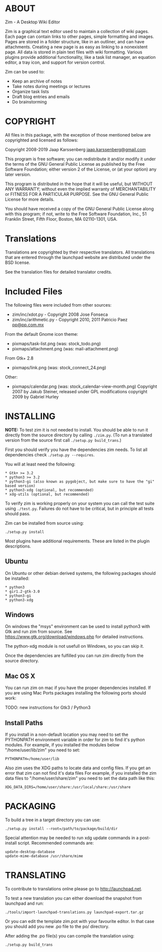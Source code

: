 # ABOUT

Zim - A Desktop Wiki Editor

Zim is a graphical text editor used to maintain a collection of wiki pages. Each page can contain links to other pages, simple formatting and images. Pages are stored in a folder structure, like in an outliner, and can have attachments. Creating a new page is as easy as linking to a nonexistent page. All data is stored in plain text files with wiki formatting. Various plugins provide additional functionality, like a task list manager, an equation editor, a tray icon, and support for version control.

Zim can be used to:
* Keep an archive of notes
* Take notes during meetings or lectures
* Organize task lists
* Draft blog entries and emails
* Do brainstorming


# COPYRIGHT

All files in this package, with the exception of those mentioned below are copyrighted and licensed as follows:

Copyright 2008-2019 Jaap Karssenberg <jaap.karssenberg@gmail.com>

This program is free software; you can redistribute it and/or modify it under the terms of the GNU General Public License as published by the Free Software Foundation; either version 2 of the License, or (at your option) any later version.

This program is distributed in the hope that it will be useful, but WITHOUT ANY WARRANTY; without even the implied warranty of MERCHANTABILITY or FITNESS FOR A PARTICULAR PURPOSE.  See the GNU General Public License for more details.

You should have received a copy of the GNU General Public License along with this program; if not, write to the Free Software Foundation, Inc., 51 Franklin Street, Fifth Floor, Boston, MA 02110-1301, USA.


# Translations

Translations are copyrighted by their respective translators. All translations that are entered through the launchpad website are distributed under the BSD license.

See the translation files for detailed translator credits.


# Included Files

The following files were included from other sources:

* zim/inc/xdot.py - Copyright 2008 Jose Fonseca
* zim/inc/arithmetic.py - Copyright 2010, 2011 Patricio Paez <pp@pp.com.mx>


From the default Gnome icon theme:
* pixmaps/task-list.png (was: stock_todo.png)
* pixmaps/attachment.png (was: mail-attachment.png)

From Gtk+ 2.8
* pixmaps/link.png (was: stock_connect_24.png)

Other:
* pixmaps/calendar.png (was: stock_calendar-view-month.png)
  Copyright 2007 by Jakub Steiner, released under GPL
  modifications copyright 2009 by Gabriel Hurley


# INSTALLING

**NOTE:** To test zim it is not needed to install. You should be able to run it directly from the source directory by calling `./zim.py`. (To run a translated version from the source first call `./setup.py build_trans`.)


First you should verify you have the dependencies zim needs. To list all dependencies check `./setup.py --requires`.

You will at least need the following:

	* Gtk+ >= 3.2
	* python3 >= 3.2
	* python3-gi (also known as pygobject, but make sure to have the "gi" based version)
	* python3-xdg (optional, but recommended)
	* xdg-utils (optional, but recommended)

To verify zim is working properly on your system you can call the test suite using `./test.py`. Failures do not have to be critical, but in principle all tests should pass.

Zim can be installed from source using:

    ./setup.py install

Most plugins have additional requirements. These are listed in the plugin descriptions.

## Ubuntu

On Ubuntu or other debian derived systems, the following packages should be installed:

	* python3
	* gir1.2-gtk-3.0
	* python3-gi
	* python3-xdg


## Windows

On windows the "msys" environment can be used to install python3 with Gtk and
run zim from source. See https://www.gtk.org/download/windows.php for detailed
instructions.

The python-xdg module is not usefull on Windows, so you can skip it.

Once the dependencies are fulfilled you can run zim directly from the source directory.


## Mac OS X

You can run zim on mac if you have the proper dependencies installed.
If you are using Mac Ports packages installing the following ports should work:

TODO: new instructions for Gtk3 / Python3



## Install Paths

If you install in a non-default location you may need to set the PYTHONPATH environment variable in order for zim to find it's python modules. For example, if you installed the modules below "/home/user/lib/zim" you need to set:

    PYTHONPATH=/home/user/lib

Also zim uses the XDG paths to locate data and config files. If you get an error that zim can not find it's data files For example, if you installed the zim data files to "/home/user/share/zim" you need to set the data path like this:

    XDG_DATA_DIRS=/home/user/share:/usr/local/share:/usr/share



# PACKAGING

To build a tree in a target directory you can use:

    ./setup.py install --root=/path/to/package/build/dir

Special attention may be needed to run xdg update commands in a post-install script. Recommended commands are:

    update-desktop-database
    update-mime-database /usr/share/mime



# TRANSLATING

To contribute to translations onlne please go to http://launchpad.net.

To test a new translation you can either download the snapshot from launchpad and run:

    ./tools/import-launchpad-translations.py launchpad-export.tar.gz


Or you can edit the template zim.pot with your favourite editor. In that case you should add you new .po file to the po/ directory.

After adding the .po file(s) you can compile the translation using:

    ./setup.py build_trans
